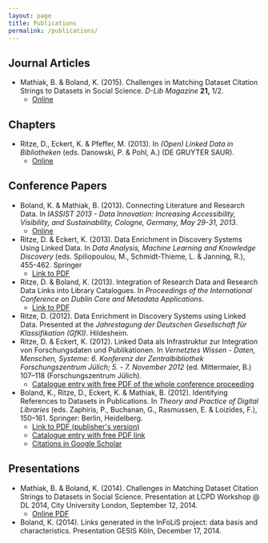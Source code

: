 ```yaml
---
layout: page
title: Publications
permalink: /publications/
---
```


## Journal Articles

 * Mathiak, B. &amp; Boland, K. (2015). Challenges in Matching Dataset Citation Strings to Datasets in Social Science. <i>D-Lib Magazine</i> <b>21,</b> 1/2.
   * [Online](http://www.dlib.org/dlib/january15/mathiak/01mathiak.html)

## Chapters

 * Ritze, D., Eckert, K. &amp; Pfeffer, M. (2013). In <i>(Open) Linked Data in Bibliotheken</i> (eds. Danowski, P. &amp; Pohl, A.) (DE GRUYTER SAUR).
   * [Online](http://www.degruyter.com/view/books/9783110278736/9783110278736.122/9783110278736.122.xml)

## Conference Papers

 * Boland, K. &amp; Mathiak, B. (2013). Connecting Literature and Research Data. In <i>IASSIST 2013 - Data Innovation: Increasing Accessibility, Visibility, and Sustainability, Cologne, Germany, May 29-31, 2013</i>. 
   * [Online](http://www.iassistdata.org/conferences/2013/presentation/3556)
 * Ritze, D. &amp; Eckert, K. (2013). Data Enrichment in Discovery Systems Using Linked Data. In <i>Data Analysis, Machine Learning and Knowledge Discovery</i> (eds. Spiliopoulou, M., Schmidt-Thieme, L. &amp; Janning, R.), 455-462. Springer
   * [Link to PDF](http://dx.doi.org/10.1007/978-3-319-01595-8_49)
 * Ritze, D. &amp; Boland, K. (2013). Integration of Research Data and Research Data Links into Library Catalogues. In <i>Proceedings of the International Conference on Dublin Core and Metadata Applications</i>. 
   * [Link to PDF](http://dcevents.dublincore.org/IntConf/dc-2013/paper/view/156&)
 * Ritze, D. (2012). Data Enrichment in Discovery Systems using Linked Data. Presented at the <i>Jahrestagung der Deutschen Gesellschaft für Klassifikation (GfKl)</i>. Hildesheim.
* Ritze, D. &amp; Eckert, K. (2012). Linked Data als Infrastruktur zur Integration von Forschungsdaten und Publikationen. In <i>Vernetztes Wissen - Daten, Menschen, Systeme: 6. Konferenz der Zentralbibliothek Forschungszentrum Jülich; 5. - 7. November 2012</i> (ed. Mittermaier, B.) 107–118 (Forschungszentrum Jülich).
     * [Catalogue entry with free PDF of the whole conference proceeding](http://juser.fz-juelich.de/record/126960/)
 *  Boland, K., Ritze, D., Eckert, K. &amp; Mathiak, B. (2012). Identifying References to Datasets in Publications. In <i>Theory and Practice of Digital Libraries</i> (eds. Zaphiris, P., Buchanan, G., Rasmussen, E. &amp; Loizides, F.), 150–161. Springer: Berlin, Heidelberg.
    * [Link to PDF (publisher's version)](http://link.springer.com/chapter/10.1007%2F978-3-642-33290-6_17)
    * [Catalogue entry with free PDF link](https://ub-madoc.bib.uni-mannheim.de/32554/)
    * [Citations in Google Scholar](http://scholar.google.de/scholar?cites=12713728362450921581&as_sdt=2005&sciodt=0,5)


## Presentations

 * Mathiak, B. &amp; Boland, K. (2014). Challenges in Matching Dataset Citation Strings to Datasets in Social Science. Presentation at LCPD Workshop @ DL 2014, City University London, September 12, 2014.
    * [Online PDF](http://lcpd2014.research-infrastructures.eu/img/Boland.pdf)
 * Boland, K. (2014). Links generated in the InFoLiS project: data basis and characteristics. Presentation GESIS Köln, December 17, 2014.
